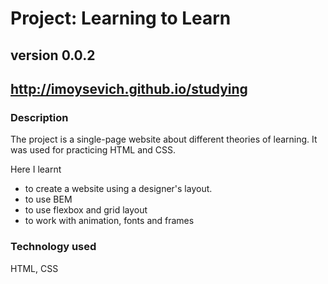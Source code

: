# Project: Learning to Learn

## version 0.0.2

## http://imoysevich.github.io/studying

### Description
The project is a single-page website about different theories of learning. It was used for practicing HTML and CSS.

Here I learnt 
* to create a website using a designer's layout.  
* to use BEM
* to use flexbox and grid layout
* to work with animation, fonts and frames

### Technology used
HTML, CSS